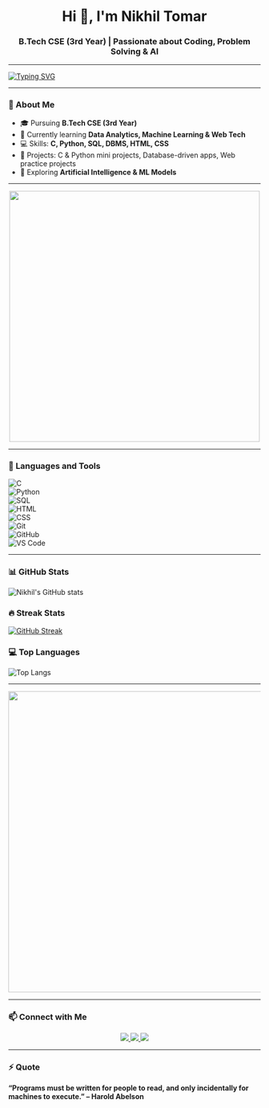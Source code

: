 <h1 align="center">Hi 👋, I'm Nikhil Tomar</h1>
<h3 align="center">B.Tech CSE (3rd Year) | Passionate about Coding, Problem Solving & AI</h3>

---

<!-- Typing Animation -->
[![Typing SVG](https://readme-typing-svg.herokuapp.com?font=Fira+Code&size=24&pause=1000&color=00F7FF&center=true&vCenter=true&width=600&lines=Coding+%7C+Problem+Solving+%7C+AI+%26+ML;Exploring+Data+Analytics+and+Web+Tech;Always+Learning+%26+Building+Cool+Projects)](https://git.io/typing-svg)

---

### 🌱 About Me  
- 🎓 Pursuing **B.Tech CSE (3rd Year)**  
- 🌱 Currently learning **Data Analytics, Machine Learning & Web Tech**  
- 💻 Skills: **C, Python, SQL, DBMS, HTML, CSS**  
- 🚀 Projects: C & Python mini projects, Database-driven apps, Web practice projects  
- 🤖 Exploring **Artificial Intelligence & ML Models**  

---

<!-- AI Coding GIF -->
<p align="center">
  <img src="https://media.giphy.com/media/v1.Y2lkPTc5MGI3NjExaHFjd2FuZ2o4NGZ1ODFwMWl2eDhrc3lxc2Z2d2Rtd2Q4MnpvZTF2ZSZlcD12MV9pbnRlcm5hbF9naWZfYnlfaWQmY3Q9Zw/cIn5fTcjnKhStIeAef/giphy.gif" width="500" />
</p>

---

### 🧰 Languages and Tools  
![C](https://img.shields.io/badge/C-00599C?style=for-the-badge&logo=c&logoColor=white)  
![Python](https://img.shields.io/badge/Python-3776AB?style=for-the-badge&logo=python&logoColor=white)  
![SQL](https://img.shields.io/badge/SQL-003B57?style=for-the-badge&logo=mysql&logoColor=white)  
![HTML](https://img.shields.io/badge/HTML5-E34F26?style=for-the-badge&logo=html5&logoColor=white)  
![CSS](https://img.shields.io/badge/CSS3-1572B6?style=for-the-badge&logo=css3&logoColor=white)  
![Git](https://img.shields.io/badge/Git-F05032?style=for-the-badge&logo=git&logoColor=white)  
![GitHub](https://img.shields.io/badge/GitHub-181717?style=for-the-badge&logo=github&logoColor=white)  
![VS Code](https://img.shields.io/badge/VS%20Code-0078d7?style=for-the-badge&logo=visual-studio-code&logoColor=white)  

---

### 📊 GitHub Stats  
![Nikhil's GitHub stats](https://github-readme-stats.vercel.app/api?username=nikhil-761&show_icons=true&theme=tokyonight)  

### 🔥 Streak Stats  
[![GitHub Streak](https://github-readme-streak-stats-eight.vercel.app/?user=nikhil-761&theme=tokyonight&hide_border=true)](https://git.io/streak-stats)
  

### 💻 Top Languages  
![Top Langs](https://github-readme-stats.vercel.app/api/top-langs/?username=nikhil-761&layout=compact&theme=tokyonight)  

---

<!-- Futuristic AI Banner -->
<p align="center">
  <img src="https://media.giphy.com/media/v1.Y2lkPTc5MGI3NjExY3htZGVmcG1rdXdjNnp4Y2VoaTQ4eHJ1bWphZmNqY2U5cnIzajg1ZSZlcD12MV9pbnRlcm5hbF9naWZfYnlfaWQmY3Q9Zw/SWoSkN6DxTszqIKEqv/giphy.gif" width="600" />
</p>

---

### 📫 Connect with Me  
<p align="center">
  <a href="https://www.linkedin.com/in/nikhil-tomar-b6a119334" target="_blank">
    <img src="https://img.shields.io/badge/LinkedIn-0077B5?style=for-the-badge&logo=linkedin&logoColor=white"/>
  </a>
  <a href="https://github.com/nikhil-761" target="_blank">
    <img src="https://img.shields.io/badge/GitHub-181717?style=for-the-badge&logo=github&logoColor=white"/>
  </a>
  <a href="mailto:nikhiltomar761@gmail.com">
    <img src="https://img.shields.io/badge/Email-D14836?style=for-the-badge&logo=gmail&logoColor=white"/>
  </a>
</p>

---

### ⚡ Quote  
**“Programs must be written for people to read, and only incidentally for machines to execute.” – Harold Abelson**  
